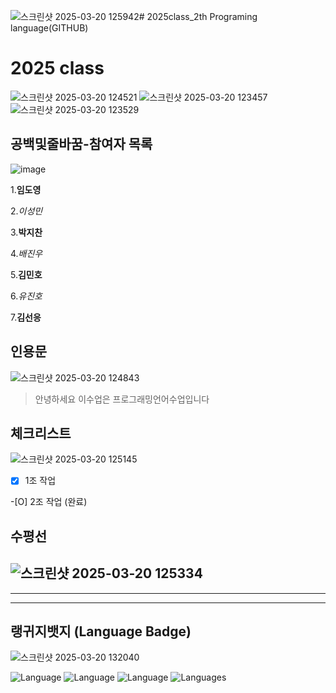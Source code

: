 ![스크린샷 2025-03-20 125942](https://github.com/user-attachments/assets/131be4d4-9219-4681-b567-498ddfa0cd5e)# 2025class_2th Programing language(GITHUB)

# 2025 class 
![스크린샷 2025-03-20 124521](https://github.com/user-attachments/assets/07d4d762-4d95-4fbb-b821-a1483111d4a0)
![스크린샷 2025-03-20 123457](https://github.com/user-attachments/assets/eed166e2-8ff3-455d-bf42-e3d53aa32a08)
![스크린샷 2025-03-20 123529](https://github.com/user-attachments/assets/247797fa-36d6-4017-ae03-074ea7f7f86b)









## 공백및줄바꿈-참여자 목록
![image](https://github.com/user-attachments/assets/06d30201-269e-4d93-ad2d-a85d0f139430)


1.**임도영**  

2._이성민_  

3.**박지찬**  

4._배진우_  

5.**김민호**  

6._유진호_

7.**김선응**










## 인용문
![스크린샷 2025-03-20 124843](https://github.com/user-attachments/assets/613a36fd-3350-4830-8b6f-9f3eaf65e733)


>안녕하세요 이수업은 프로그래밍언어수업입니다









## 체크리스트
![스크린샷 2025-03-20 125145](https://github.com/user-attachments/assets/e175de90-95f0-40e7-bcf0-e18b08ff9654)  

-[X] 1조 작업  

-[O] 2조 작업 (완료)  












## 수평선
![스크린샷 2025-03-20 125334](https://github.com/user-attachments/assets/a650265e-0cc2-4416-a2de-f76fed62988c)
-----------------------------------------
**************************************************
_______________________________________________

## 랭귀지뱃지 (Language Badge)
![스크린샷 2025-03-20 132040](https://github.com/user-attachments/assets/20b0e726-394a-471b-b742-26302e494435)


![Language](https://img.shields.io/github/languages/top/octocat/Hello-World)
![Language](https://img.shields.io/github/languages/top/octocat/Hello-World?style=plastic)
![Language](https://img.shields.io/github/languages/top/octocat/Hello-World?style=flat&color=blue)
![Languages](https://img.shields.io/github/languages/count/octocat/Hello-World)


